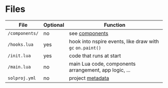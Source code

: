
# Files

|File|Optional|Function|
|---|---|---|
|`/components/`|no|see [components](./components.html)|
|`/hooks.lua`|yes|hook into nspire events, like draw with `gc` `on.paint()`|
|`/init.lua`|yes|code that runs at start|
|`/main.lua`|no|main Lua code, components arrangement, app logic, ...|
|`solproj.yml`|no|project [metadata](./metadata.html)|
